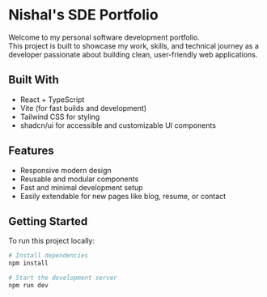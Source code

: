 # Nishal's SDE Portfolio

Welcome to my personal software development portfolio.  
This project is built to showcase my work, skills, and technical journey as a developer passionate about building clean, user-friendly web applications.

## Built With

- React + TypeScript
- Vite (for fast builds and development)
- Tailwind CSS for styling
- shadcn/ui for accessible and customizable UI components

## Features

- Responsive modern design
- Reusable and modular components
- Fast and minimal development setup
- Easily extendable for new pages like blog, resume, or contact

## Getting Started

To run this project locally:

```bash
# Install dependencies
npm install

# Start the development server
npm run dev